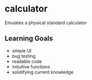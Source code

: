 # calculator
Emulates a physical standard calculator
## Learning Goals
 - simple UI
 - bug testing
 - readable code
 - inituitive functions
 - solidifying current knowledge